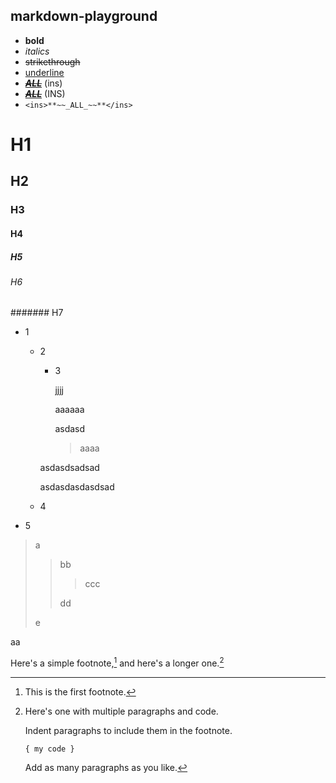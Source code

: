 ## markdown-playground

- **bold**
- _italics_
- ~~strikethrough~~
- <ins>underline</ins>
- <ins>**~~_ALL_~~**</ins> (ins)
- <INS>**~~_ALL_~~**</INS> (INS)
- `<ins>**~~_ALL_~~**</ins>`

# H1
## H2
### H3
#### H4
##### H5
###### H6
####### H7

- 1
    - 2
        - 3
      
          jjjj
          
          aaaaaa
            
          asdasd
            
          > aaaa

        asdasdsadsad

        asdasdasdasdsad
    - 4
- 5

> a
> 
> > bb
> > 
> > > ccc
> > > 
> > dd
> > 
> e

aa

Here's a simple footnote,[^1] and here's a longer one.[^bignote]

[^1]: This is the first footnote.

[^bignote]: Here's one with multiple paragraphs and code.
    
    Indent paragraphs to include them in the footnote.
    
    `{ my code }`
    
    Add as many paragraphs as you like.
